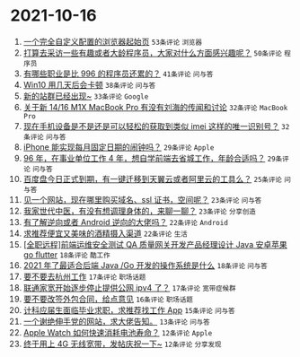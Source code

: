 # 2021-10-16

1. [一个完全自定义配置的浏览器起始页](https://www.v2ex.com/t/808162) `53条评论` `浏览器`
1. [打算去采访一些有趣或者大龄程序员，大家对什么方面感兴趣呢？](https://www.v2ex.com/t/808199) `50条评论` `程序员`
1. [有哪些职业是比 996 的程序员还累的？](https://www.v2ex.com/t/808245) `41条评论` `问与答`
1. [Win10 用几天后会卡顿](https://www.v2ex.com/t/808194) `38条评论` `问与答`
1. [新的站群已经出现~](https://www.v2ex.com/t/808259) `33条评论` `Google`
1. [关于新 14/16 M1X MacBook Pro 有没有刘海的传闻和讨论](https://www.v2ex.com/t/808163) `32条评论` `MacBook Pro`
1. [现在手机设备是不是还是可以轻松的获取到类似 imei 这样的唯一识别号？](https://www.v2ex.com/t/808171) `32条评论` `问与答`
1. [iPhone 能实现每月固定日期的闹钟吗？](https://www.v2ex.com/t/808217) `29条评论` `Apple`
1. [96 年，在事业单位工作 4 年，想自学前端去省城工作，年龄合适吗？](https://www.v2ex.com/t/808228) `29条评论` `问与答`
1. [百度盘今日正式到期，有一键迁移到天翼云或者阿里云的工具么？](https://www.v2ex.com/t/808168) `25条评论` `问与答`
1. [见一个网站，现在哪里购买域名、ssl 证书，空间呢？](https://www.v2ex.com/t/808214) `23条评论` `问与答`
1. [我家世代中医，有没有想调理身体的，来聊一聊？](https://www.v2ex.com/t/808236) `23条评论` `分享创造`
1. [有了解逆向或者 Android 逆向的大佬吗？](https://www.v2ex.com/t/808246) `22条评论` `Android`
1. [求推荐便宜又美味的酒精摄入渠道](https://www.v2ex.com/t/808243) `22条评论` `生活`
1. [[全职远程]前端运维安全测试 QA 质量网关开发产品经理设计 Java 安卓苹果 go flutter](https://www.v2ex.com/t/808223) `18条评论` `酷工作`
1. [2021 年了最适合后端 Java /Go 开发的操作系统是什么](https://www.v2ex.com/t/808176) `18条评论` `问与答`
1. [要不要去杭州工作](https://www.v2ex.com/t/808221) `17条评论` `职场话题`
1. [联通家宽开始逐步停止提供公网 ipv4 了？](https://www.v2ex.com/t/808218) `17条评论` `宽带症候群`
1. [要不要改签外包合同，给点意见](https://www.v2ex.com/t/808216) `16条评论` `职场话题`
1. [计科应届生面临毕业求职，求推荐找工作 App](https://www.v2ex.com/t/808179) `15条评论` `问与答`
1. [一个谢绝伸手党的网站，求大佬告知。](https://www.v2ex.com/t/808212) `13条评论` `问与答`
1. [Apple Watch 如何快速消耗电池寿命？](https://www.v2ex.com/t/808211) `12条评论` `Apple`
1. [终于用上 4G 无线宽带，发帖庆祝一下~](https://www.v2ex.com/t/808200) `12条评论` `分享发现`
